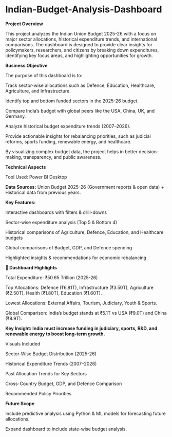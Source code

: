# Indian-Budget-Analysis-Dashboard

**Project Overview**

This project analyzes the Indian Union Budget 2025-26 with a focus on major sector allocations, historical expenditure trends, and international comparisons. The dashboard is designed to provide clear insights for policymakers, researchers, and citizens by breaking down expenditures, identifying key focus areas, and highlighting opportunities for growth.

 **Business Objective**

The purpose of this dashboard is to:

Track sector-wise allocations such as Defence, Education, Healthcare, Agriculture, and Infrastructure.

Identify top and bottom funded sectors in the 2025-26 budget.

Compare India’s budget with global peers like the USA, China, UK, and Germany.

Analyze historical budget expenditure trends (2007–2026).

Provide actionable insights for rebalancing priorities, such as judicial reforms, sports funding, renewable energy, and healthcare.

By visualizing complex budget data, the project helps in better decision-making, transparency, and public awareness.

 **Technical Aspects**

Tool Used: Power BI Desktop

**Data Sources:** Union Budget 2025-26 (Government reports & open data) + Historical data from previous years.

**Key Features:**

Interactive dashboards with filters & drill-downs

Sector-wise expenditure analysis (Top 5 & Bottom 4)

Historical comparisons of Agriculture, Defence, Education, and Healthcare budgets

Global comparisons of Budget, GDP, and Defence spending

Highlighted insights & recommendations for economic rebalancing

**📂 Dashboard Highlights**

Total Expenditure: ₹50.65 Trillion (2025-26)

Top Allocations: Defence (₹6.81T), Infrastructure (₹3.50T), Agriculture (₹2.50T), Health (₹1.80T), Education (₹1.60T).

Lowest Allocations: External Affairs, Tourism, Judiciary, Youth & Sports.

Global Comparison: India’s budget stands at ₹5.1T vs USA (₹9.0T) and China (₹8.9T).

**Key Insight: India must increase funding in judiciary, sports, R&D, and renewable energy to boost long-term growth.**

 Visuals Included

Sector-Wise Budget Distribution (2025-26)

Historical Expenditure Trends (2007–2026)

Past Allocation Trends for Key Sectors

Cross-Country Budget, GDP, and Defence Comparison

Recommended Policy Priorities

 **Future Scope**

Include predictive analysis using Python & ML models for forecasting future allocations.

Expand dashboard to include state-wise budget analysis.
